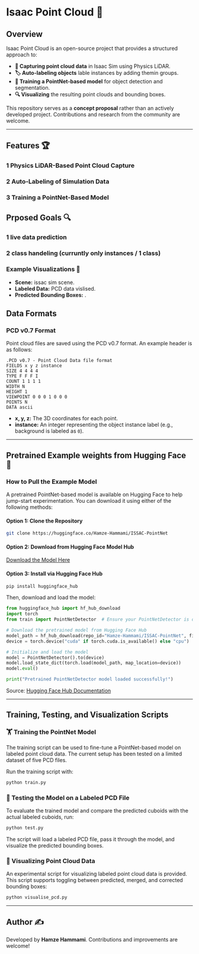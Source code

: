 # Isaac Point Cloud 🚀

## Overview  
Isaac Point Cloud is an open-source project that provides a structured approach to:
- **📡 Capturing point cloud data** in Isaac Sim using Physics LiDAR.
- **🏷️ Auto-labeling objects** lable instances by adding themin groups.
- **🤖 Training a PointNet-based model** for object detection and segmentation.
- **🔍 Visualizing** the resulting point clouds and bounding boxes.

This repository serves as a **concept proposal** rather than an actively developed project. Contributions and research from the community are welcome.

---

## Features 🏆

### 1 Physics LiDAR-Based Point Cloud Capture  

### 2 Auto-Labeling of Simulation Data  

### 3 Training a PointNet-Based Model  

## Prposed Goals 🔍

### 1 live data prediction  

### 2 class handeling (curruntly only instances / 1 class)

### Example Visualizations 📸
- **Scene:** issac sim scene.
- **Labeled Data:** PCD data vislised.
- **Predicted Bounding Boxes:** .


## Data Formats

### PCD v0.7 Format  
Point cloud files are saved using the PCD v0.7 format. An example header is as follows:

```
.PCD v0.7 - Point Cloud Data file format
FIELDS x y z instance
SIZE 4 4 4 4
TYPE F F F I
COUNT 1 1 1 1
WIDTH N
HEIGHT 1
VIEWPOINT 0 0 0 1 0 0 0
POINTS N
DATA ascii
```

- **x, y, z:** The 3D coordinates for each point.
- **instance:** An integer representing the object instance label (e.g., background is labeled as `0`).

---

## Pretrained Example weights from Hugging Face 🤗

### How to Pull the Example Model  
A pretrained PointNet-based model is available on Hugging Face to help jump-start experimentation. You can download it using either of the following methods:

#### Option 1: Clone the Repository
```bash
git clone https://huggingface.co/Hamze-Hammami/ISSAC-PointNet
```

#### Option 2: Download from Hugging Face Model Hub
[Download the Model Here](https://huggingface.co/Hamze-Hammami/ISSAC-PointNet/tree/main/models)

#### Option 3: Install via Hugging Face Hub
```bash
pip install huggingface_hub
```

Then, download and load the model:
```python
from huggingface_hub import hf_hub_download
import torch
from train import PointNetDetector  # Ensure your PointNetDetector is defined as in this repo

# Download the pretrained model from Hugging Face Hub
model_path = hf_hub_download(repo_id="Hamze-Hammami/ISSAC-PointNet", filename="pointnet_detector.pth")
device = torch.device("cuda" if torch.cuda.is_available() else "cpu")

# Initialize and load the model
model = PointNetDetector().to(device)
model.load_state_dict(torch.load(model_path, map_location=device))
model.eval()

print("Pretrained PointNetDetector model loaded successfully!")
```

Source: [Hugging Face Hub Documentation](https://huggingface.co/docs/hub)

---

## Training, Testing, and Visualization Scripts

### 🏋️ Training the PointNet Model
The training script can be used to fine-tune a PointNet-based model on labeled point cloud data. The current setup has been tested on a limited dataset of five PCD files.

Run the training script with:
```bash
python train.py
```

### 🧪 Testing the Model on a Labeled PCD File
To evaluate the trained model and compare the predicted cuboids with the actual labeled cuboids, run:
```bash
python test.py
```

The script will load a labeled PCD file, pass it through the model, and visualize the predicted bounding boxes.

### 🎨 Visualizing Point Cloud Data
An experimental script for visualizing labeled point cloud data is provided. This script supports toggling between predicted, merged, and corrected bounding boxes:
```bash
python visualise_pcd.py
```

---

## Author ✍️
Developed by **Hamze Hammami**. Contributions and improvements are welcome!
